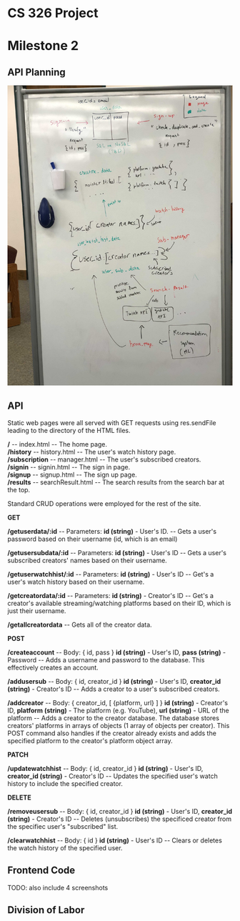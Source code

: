# CS 326 Project
# Milestone 2

## API Planning

![api_plan](/docs/images/ApiPlan.jpg)

## API

Static web pages were all served with GET requests using res.sendFile leading to the directory of the HTML files. 

**/** -- index.html -- The home page.  
**/history** -- history.html -- The user's watch history page.  
**/subscription** -- manager.html -- The user's subscribed creators.  
**/signin** -- signin.html -- The sign in page.  
**/signup** -- signup.html -- The sign up page.  
**/results** -- searchResult.html -- The search results from the search bar at the top.  

Standard CRUD operations were employed for the rest of the site.  

**GET**  

**/getuserdata/:id** -- Parameters: **id (string)** - User's ID. -- Gets a user's password based on their username (id, which is an email)

**/getusersubdata/:id** -- Parameters: **id (string)** - User's ID -- Gets a user's subscribed creators' names based on their username.

**/getuserwatchhist/:id** -- Parameters: **id (string)** - User's ID -- Get's a user's watch history based on their username.  

**/getcreatordata/:id** -- Parameters: **id (string)** - Creator's ID -- Get's a creator's available streaming/watching platforms based on their ID, which is just their username.

**/getallcreatordata** -- Gets all of the creator data.

**POST**  

**/createaccount** -- Body: { id, pass } **id (string)** - User's ID, **pass (string)** - Password -- Adds a username and password to the database. This effectively creates an account.

**/addusersub** -- Body: { id, creator_id } **id (string)** - User's ID, **creator_id (string)** - Creator's ID -- Adds a creator to a user's subscribed creators.

**/addcreator** -- Body: { creator_id, [ {platform, url} ] } **id (string)** - Creator's ID, **platform (string)** - The platform (e.g. YouTube), **url (string)** - URL of the platform -- Adds a creator to the creator database. The database stores creators' platforms in arrays of objects (1 array of objects per creator). This POST command also handles if the creator already exists and adds the specified platform to the creator's platform object array.

**PATCH**

**/updatewatchhist** -- Body: { id, creator_id } **id (string)** - User's ID, **creator_id (string)** - Creator's ID -- Updates the specified user's watch history to include the specified creator.

**DELETE**  

**/removeusersub** -- Body: { id, creator_id } **id (string)** - User's ID, **creator_id (string)** - Creator's ID -- Deletes (unsubscribes) the specificed creator from the specifiec user's "subscribed" list.

**/clearwatchhist** -- Body: { id } **id (string)** - User's ID -- Clears or deletes the watch history of the specified user.


## Frontend Code

TODO: also include 4 screenshots

## Division of Labor
